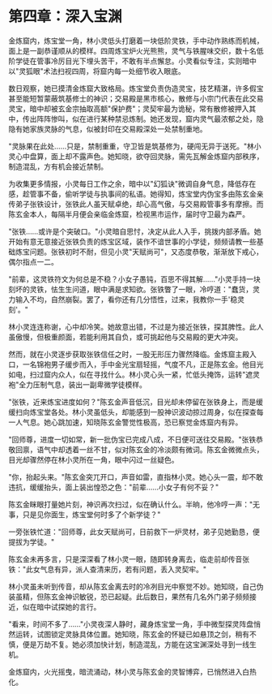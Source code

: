 # 第四章：深入宝渊

金炼窟内，炼宝堂一角，林小灵低头打磨着一块低阶灵铁，手中动作熟练而机械，面上是一副恭谨顺从的模样。四周炼宝炉火光熊熊，灵气与铁腥味交织，数十名低阶学徒在管事冷厉目光下埋头苦干，不敢有半点懈怠。小灵看似专注，实则暗中以"灵狐眼"术法扫视四周，将窟内每一处细节收入眼底。

数日观察，她已摸清金炼窟大致格局。炼宝堂负责伪造灵宝，技艺精湛，许多假宝甚至能短暂蒙蔽筑基修士的神识；交易殿是黑市核心，散修与小宗门代表在此交易灵宝，暗中却被玄金宗抽取高额"保护费"；灵契牢最为诡秘，常有散修被押入其中，传出阵阵惨叫，似在进行某种禁忌炼制。她还发现，窟内灵气最浓郁之处，隐隐有她家族灵脉的气息，似被封印在交易殿深处一处禁制重地。

"灵脉果在此处……只是，禁制重重，守卫皆是筑基修为，硬闯无异于送死。"林小灵心中盘算，面上却不露声色。她知晓，欲夺回灵脉，需先瓦解金炼窟内部秩序，制造混乱，方有机会接近禁制。

为收集更多情报，小灵每日工作之余，暗中以"幻狐诀"微调自身气息，降低存在感，趁管事不备，偷听学徒与执事间的私语。她得知，炼宝堂内伪宝多由陈玄金亲传弟子张铁设计，张铁此人虽天赋卓绝，却心高气傲，与交易殿管事多有摩擦。而陈玄金本人，每隔半月便会亲临金炼窟，检视黑市运作，届时守卫最为森严。

"张铁……或许是个突破口。"小灵暗自思忖，决定从此人入手，挑拨内部矛盾。她开始有意无意接近张铁负责的炼宝区域，装作不谙世事的小学徒，频频请教一些基础炼宝问题。张铁初时不耐，但见小灵"天赋尚可"，又态度恭敬，渐渐放下戒心，偶尔指点一二。

"前辈，这灵铁符文为何总是不稳？小女子愚钝，百思不得其解……"小灵手持一块刻坏的灵铁，怯生生问道，眼中满是求知欲。张铁瞥了一眼，冷哼道："蠢货，灵力输入不均，自然崩裂。罢了，看你还有几分悟性，过来，我教你一手'稳灵刻'。"

林小灵连连称谢，心中却冷笑。她故意出错，不过是为接近张铁，探其脾性。此人虽傲慢，但极重颜面，若能利用其自负，或可挑起他与交易殿的更大冲突。

然而，就在小灵逐步获取张铁信任之时，一股无形压力骤然降临。金炼窟主殿入口，一名锦袍男子缓步而入，手中金光宝扇轻摇，气度不凡，正是陈玄金。他目光如电，扫过窟内众人，似在寻找什么。林小灵心头一紧，忙低头掩饰，运转"遮灵袍"全力压制气息，装出一副卑微学徒模样。

"张铁，近来炼宝进度如何？"陈玄金声音低沉，目光却未停留在张铁身上，而是缓缓扫向炼宝堂各处。林小灵虽低头，却能感到一股神识波动掠过周身，似在探查每一人气息。她心跳加速，知晓陈玄金警觉性极高，恐已察觉金炼窟内有异。

"回师尊，进度一切如常，新一批伪宝已完成八成，不日便可送往交易殿。"张铁恭敬回禀，语气中却透着一丝不甘，似对陈玄金的冷淡颇有微词。陈玄金微微点头，目光却骤然停在林小灵所在一角，眼中闪过一丝疑色。

"你，抬起头来。"陈玄金突兀开口，声音如雷，直指林小灵。她心头一震，却不敢违抗，缓缓抬头，面上装出惶恐之色："前辈……小女子有何不妥？"

陈玄金眯眼打量她片刻，神识再次扫过，似在确认什么。半晌，他冷哼一声："无事，只是见你面生，炼宝堂何时多了个新学徒？"

一旁张铁忙道："回师尊，此女天赋尚可，日前救下一炉灵材，弟子见她勤恳，便提拔为学徒。"

陈玄金未再多言，只是深深看了林小灵一眼，随即转身离去，临走前却传音张铁："此女气息有异，派人查清来历，若有问题，丢入灵契牢。"

林小灵虽未听到传音，却从陈玄金离去时的冷冽目光中察觉不妙。她知晓，自己伪装虽精，但陈玄金神识敏锐，恐已起疑。此后数日，果然有几名外门弟子频频接近，似在暗中试探她的言行。

"看来，时间不多了……"小灵夜深人静时，藏身炼宝堂一角，手中微型探灵阵盘悄然运转，试图锁定灵脉具体位置。她知晓，陈玄金的怀疑已如悬顶之剑，稍有不慎，便是万劫不复。她必须加快计划，制造混乱，方能在这宝渊深处寻到一线生机。

金炼窟内，火光摇曳，暗流涌动，林小灵与陈玄金的灵智博弈，已悄然进入白热化。 